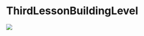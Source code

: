 # ThirdLessonBuildingLevel
<p align="left">
<img src="https://user-images.githubusercontent.com/108148690/218330034-cebf54cc-895e-4862-9207-4f9ff2fa672f.jpeg"/>
</p>
